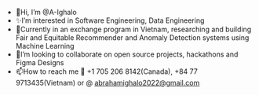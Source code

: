 - 👋Hi, I’m @A-Ighalo
- ✨I’m interested in Software Engineering, Data Engineering
- 🌱Currently in an exchange program in Vietnam, researching and building Fair and Equitable Recommender and Anomaly Detection systems using Machine Learning
- 💞️I’m looking to collaborate on open source projects, hackathons and Figma Designs
- 📫How to reach me 📱 +1 705 206 8142(Canada),  +84 77 9713435(Vietnam) or @  abrahamighalo2022@gmail.com
  

  

<!---
A-Ighalo/A-Ighalo is a ✨ special ✨ repository because its `README.md` (this file) appears on your GitHub profile.
You can click the Preview link to take a look at your changes.
--->
